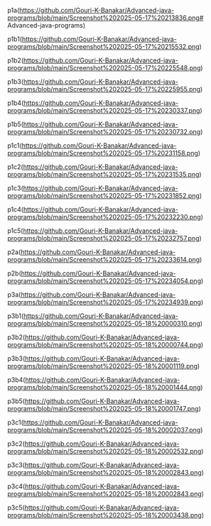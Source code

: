 p1a(https://github.com/Gouri-K-Banakar/Advanced-java-programs/blob/main/Screenshot%202025-05-17%20213836.png# Advanced-java-programs)

p1b1(https://github.com/Gouri-K-Banakar/Advanced-java-programs/blob/main/Screenshot%202025-05-17%20215532.png)

p1b2(https://github.com/Gouri-K-Banakar/Advanced-java-programs/blob/main/Screenshot%202025-05-17%20225548.png)

p1b3(https://github.com/Gouri-K-Banakar/Advanced-java-programs/blob/main/Screenshot%202025-05-17%20225955.png)

p1b4(https://github.com/Gouri-K-Banakar/Advanced-java-programs/blob/main/Screenshot%202025-05-17%20230337.png)

p1b5(https://github.com/Gouri-K-Banakar/Advanced-java-programs/blob/main/Screenshot%202025-05-17%20230732.png)

p1c1(https://github.com/Gouri-K-Banakar/Advanced-java-programs/blob/main/Screenshot%202025-05-17%20231158.png)

p1c2(https://github.com/Gouri-K-Banakar/Advanced-java-programs/blob/main/Screenshot%202025-05-17%20231535.png)

p1c3(https://github.com/Gouri-K-Banakar/Advanced-java-programs/blob/main/Screenshot%202025-05-17%20231852.png)

p1c4(https://github.com/Gouri-K-Banakar/Advanced-java-programs/blob/main/Screenshot%202025-05-17%20232230.png)

p1c5(https://github.com/Gouri-K-Banakar/Advanced-java-programs/blob/main/Screenshot%202025-05-17%20232757.png)

p2a(https://github.com/Gouri-K-Banakar/Advanced-java-programs/blob/main/Screenshot%202025-05-17%20233614.png)

p2b(https://github.com/Gouri-K-Banakar/Advanced-java-programs/blob/main/Screenshot%202025-05-17%20234054.png)

p3a(https://github.com/Gouri-K-Banakar/Advanced-java-programs/blob/main/Screenshot%202025-05-17%20234939.png)

p3b1(https://github.com/Gouri-K-Banakar/Advanced-java-programs/blob/main/Screenshot%202025-05-18%20000310.png)

p3b2(https://github.com/Gouri-K-Banakar/Advanced-java-programs/blob/main/Screenshot%202025-05-18%20000744.png)

p3b3(https://github.com/Gouri-K-Banakar/Advanced-java-programs/blob/main/Screenshot%202025-05-18%20001119.png)

p3b4(https://github.com/Gouri-K-Banakar/Advanced-java-programs/blob/main/Screenshot%202025-05-18%20001444.png)

p3b5(https://github.com/Gouri-K-Banakar/Advanced-java-programs/blob/main/Screenshot%202025-05-18%20001747.png)

p3c1(https://github.com/Gouri-K-Banakar/Advanced-java-programs/blob/main/Screenshot%202025-05-18%20002037.png)

p3c2(https://github.com/Gouri-K-Banakar/Advanced-java-programs/blob/main/Screenshot%202025-05-18%20002532.png)

p3c3(https://github.com/Gouri-K-Banakar/Advanced-java-programs/blob/main/Screenshot%202025-05-18%20002843.png)

p3c4(https://github.com/Gouri-K-Banakar/Advanced-java-programs/blob/main/Screenshot%202025-05-18%20002843.png)

p3c5(https://github.com/Gouri-K-Banakar/Advanced-java-programs/blob/main/Screenshot%202025-05-18%20003438.png)


